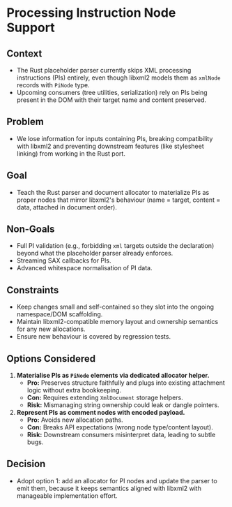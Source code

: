 # Processing Instruction Node Support

## Context
- The Rust placeholder parser currently skips XML processing instructions (PIs) entirely, even though libxml2 models them as `xmlNode` records with `PiNode` type.
- Upcoming consumers (tree utilities, serialization) rely on PIs being present in the DOM with their target name and content preserved.

## Problem
- We lose information for inputs containing PIs, breaking compatibility with libxml2 and preventing downstream features (like stylesheet linking) from working in the Rust port.

## Goal
- Teach the Rust parser and document allocator to materialize PIs as proper nodes that mirror libxml2's behaviour (name = target, content = data, attached in document order).

## Non-Goals
- Full PI validation (e.g., forbidding `xml` targets outside the declaration) beyond what the placeholder parser already enforces.
- Streaming SAX callbacks for PIs.
- Advanced whitespace normalisation of PI data.

## Constraints
- Keep changes small and self-contained so they slot into the ongoing namespace/DOM scaffolding.
- Maintain libxml2-compatible memory layout and ownership semantics for any new allocations.
- Ensure new behaviour is covered by regression tests.

## Options Considered
1. **Materialise PIs as `PiNode` elements via dedicated allocator helper.**
   - **Pro:** Preserves structure faithfully and plugs into existing attachment logic without extra bookkeeping.
   - **Con:** Requires extending `XmlDocument` storage helpers.
   - **Risk:** Mismanaging string ownership could leak or dangle pointers.
2. **Represent PIs as comment nodes with encoded payload.**
   - **Pro:** Avoids new allocation paths.
   - **Con:** Breaks API expectations (wrong node type/content layout).
   - **Risk:** Downstream consumers misinterpret data, leading to subtle bugs.

## Decision
- Adopt option 1: add an allocator for PI nodes and update the parser to emit them, because it keeps semantics aligned with libxml2 with manageable implementation effort.

